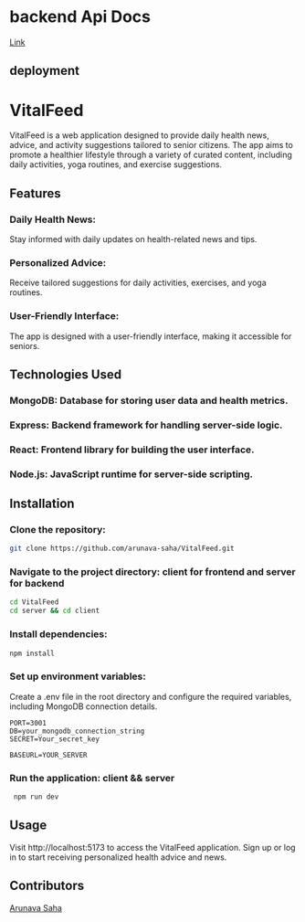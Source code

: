 # backend Api Docs

[Link](https://documenter.getpostman.com/view/29074692/2s9YsNdqGX)

## deployment

# VitalFeed

VitalFeed is a web application designed to provide daily health news, advice, and activity suggestions tailored to senior citizens. The app aims to promote a healthier lifestyle through a variety of curated content, including daily activities, yoga routines, and exercise suggestions.

## Features

### Daily Health News:

Stay informed with daily updates on health-related news and tips.

### Personalized Advice:

Receive tailored suggestions for daily activities, exercises, and yoga routines.

### User-Friendly Interface:

The app is designed with a user-friendly interface, making it accessible for seniors.

## Technologies Used

### MongoDB: Database for storing user data and health metrics.

### Express: Backend framework for handling server-side logic.

### React: Frontend library for building the user interface.

### Node.js: JavaScript runtime for server-side scripting.

## Installation

### Clone the repository:

```bash
git clone https://github.com/arunava-saha/VitalFeed.git
```

### Navigate to the project directory: client for frontend and server for backend

```bash
cd VitalFeed
cd server && cd client
```

### Install dependencies:

```bash
npm install
```

### Set up environment variables:

Create a .env file in the root directory and configure the required variables, including MongoDB connection details.

```env server
PORT=3001
DB=your_mongodb_connection_string
SECRET=Your_secret_key
```

```env client
BASEURL=YOUR_SERVER
```

### Run the application: client && server

```bash
 npm run dev
```

## Usage

Visit http://localhost:5173 to access the VitalFeed application. Sign up or log in to start receiving personalized health advice and news.

## Contributors

[Arunava Saha](https://github.com/arunava-saha)
